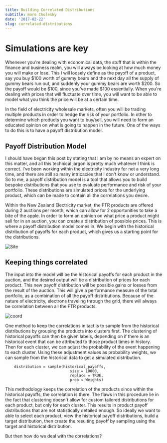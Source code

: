 ```yaml
---
title: Building Correlated Distributions
subtitle: more Cholesky
date: '2017-02-22'
slug: correlated-distributions
---
```


# Simulations are key

Whenever you're dealing with economical data, the stuff that is within the
finance and business realm, you will always be looking at how much money you
will make or lose. This I will loosely define as the payoff of a product, say
you buy $100 worth of gummy bears and the next day all the supply of gummy
bears run out, and suddenly your gummy bears are worth $200. So the payoff
would be $100, since you've made $100 essentially. When you're dealing with
prices that will fluctuate over time, you will want to be able to model what
you think the price will be at a certain time.

In the field of electricity wholesale markets, often you will be trading
multiple products in order to hedge the risk of your portfolio. In other to
determine which products you want to buy/sell, you will need to form an
educated opinion on what is going to happen in the future. One of the ways to
do this is to have a payoff distribution model.

## Payoff Distribution Model

I should have began this post by stating that I am by no means an expert on
this matter, and all this technical jargon is pretty much whatever I think is
correct. I've been working within the electricity industry for not a very long
time, and there are still so many intricacies that I don't know or understand.
So to me, a payoff distribution model is a tool that allows you to build
bespoke distributions that you use to evaluate performance and risk of your
portfolio. These distributions are simulated prices for the underlying
product, which can be made to contain all the correlations you desire.

Within the New Zealand Electricity market, the FTR products are offered during
2 auctions per month, which can allow for 2 opportunities to take a bite of
the apple. In order to form an opinion on what price a product might sell for
in an auction, you can create a distribution of possible prices. This is where
a payoff distribution model comes in. We begin with the historical
distribution of payoffs for each product, which gives us a starting point for
the distributions.

![Site][2]

## Keeping things correlated

The input into the model will be the historical payoffs for each product in
the auction, and the desired output will be a distribution of prices for each
product. This new payoff distribution will be possible gains or losses from
the result of the auction. This will give a performance measure of the total
portfolio, as a combination of all the payoff distributions. Because of the
nature of electricity, electrons traveling through the grid, there will always
be correlation between all the FTR products.

![coord][3]

One method to keep the correlations in tact is to sample from the historical
distributions by grouping the products into clusters first. The clustering of
historical payoffs can then be given labels, depending on if there is an
historical event that can be attributed to those product times in history.
Then for each cluster, we can adjust the probability of the event happening to
each cluster. Using these adjustment values as probability weights, we can
sample from the historical data to get a simulated distribution.

```
    distribution = sample(historical_payoffs,
                             size = 10000,
                             replace = TRUE,
                             prob = Weights)
```

This methodology keeps the correlation of the products since within the
historical payoffs, the correlation is there. The flaws in this procedure lie
in the fact that clustering doesn't allow for custom tailored distributions
for each product, but only for each cluster. This results in product payoff
distributions that are not statistically detailed enough. So ideally we want
to able to select each product, view the historical payoff distributions,
build a target distribution, then create the resulting payoff by sampling
using the target and historical distribution.

But then how do we deal with the correlations?

[2]: /figures/payoffs.png

[3]: /figures/pparcoord.png